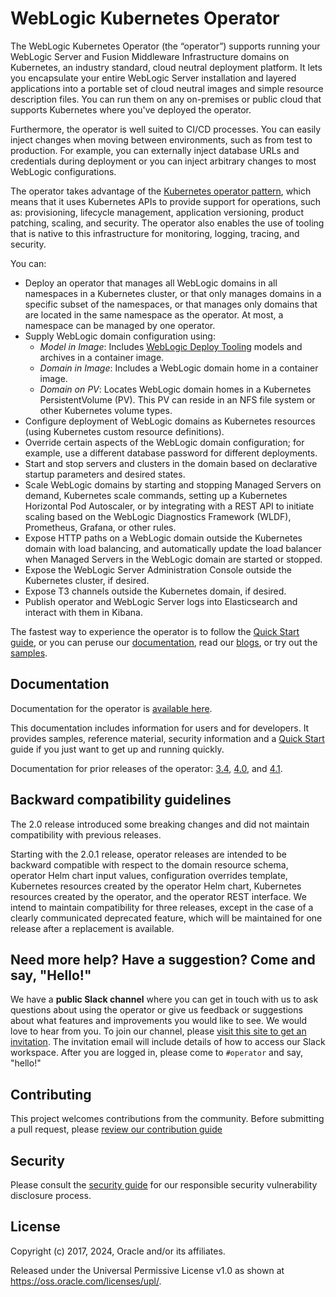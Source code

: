 # WebLogic Kubernetes Operator

The WebLogic Kubernetes Operator (the “operator”) supports running your WebLogic Server and Fusion Middleware Infrastructure domains on Kubernetes, an industry standard, cloud neutral deployment platform. It lets you encapsulate your entire WebLogic Server installation and layered applications into a portable set of cloud neutral images and simple resource description files. You can run them on any on-premises or public cloud that supports Kubernetes where you've deployed the operator.

Furthermore, the operator is well suited to CI/CD processes. You can easily inject changes when moving between environments, such as from test to production. For example, you can externally inject database URLs and credentials during deployment or you can inject arbitrary changes to most WebLogic configurations.

The operator takes advantage of the [Kubernetes operator pattern](https://kubernetes.io/docs/concepts/extend-kubernetes/operator/), which means that it uses Kubernetes APIs to provide support for operations, such as: provisioning, lifecycle management, application versioning, product patching, scaling, and security. The operator also enables the use of tooling that is native to this infrastructure for monitoring, logging, tracing, and security.

You can:
* Deploy an operator that manages all WebLogic domains in all namespaces in a Kubernetes cluster, or that only manages domains in a specific subset of the namespaces, or that manages only domains that are located in the same namespace as the operator. At most, a namespace can be managed by one operator.
* Supply WebLogic domain configuration using:
  * _Model in Image_: Includes [WebLogic Deploy Tooling](https://github.com/oracle/weblogic-deploy-tooling) models and archives in a container image.
  * _Domain in Image_: Includes a WebLogic domain home in a container image.
  * _Domain on PV_: Locates WebLogic domain homes in a Kubernetes PersistentVolume (PV). This PV can reside in an NFS file system or other Kubernetes volume types.
* Configure deployment of WebLogic domains as Kubernetes resources (using Kubernetes custom resource definitions).
* Override certain aspects of the WebLogic domain configuration; for example, use a different database password for different deployments.
* Start and stop servers and clusters in the domain based on declarative startup parameters and desired states.
* Scale WebLogic domains by starting and stopping Managed Servers on demand, Kubernetes scale commands, setting up a Kubernetes Horizontal Pod Autoscaler, or by integrating with a REST API to initiate scaling based on the WebLogic Diagnostics Framework (WLDF), Prometheus, Grafana, or other rules.
* Expose HTTP paths on a WebLogic domain outside the Kubernetes domain with load balancing, and automatically update the load balancer when Managed Servers in the WebLogic domain are started or stopped.
* Expose the WebLogic Server Administration Console outside the Kubernetes cluster, if desired.
* Expose T3 channels outside the Kubernetes domain, if desired.
* Publish operator and WebLogic Server logs into Elasticsearch and interact with them in Kibana.


The fastest way to experience the operator is to follow the [Quick Start guide](https://oracle.github.io/weblogic-kubernetes-operator/quickstart/), or you can peruse our [documentation](https://oracle.github.io/weblogic-kubernetes-operator), read our [blogs](https://blogs.oracle.com/weblogicserver/how-to-weblogic-server-on-kubernetes), or try out the [samples](https://oracle.github.io/weblogic-kubernetes-operator/samples/).

## Documentation

Documentation for the operator is [available here](https://oracle.github.io/weblogic-kubernetes-operator).

This documentation includes information for users and for developers.  It provides samples, reference material, security
information and a [Quick Start](https://oracle.github.io/weblogic-kubernetes-operator/quickstart/) guide if you just want to get up and running quickly.

Documentation for prior releases of the operator: [3.4](https://oracle.github.io/weblogic-kubernetes-operator/3.4/), [4.0](https://oracle.github.io/weblogic-kubernetes-operator/4.0/), and [4.1](https://oracle.github.io/weblogic-kubernetes-operator/4.1/).

## Backward compatibility guidelines

The 2.0 release introduced some breaking changes and did not maintain compatibility with previous releases.

Starting with the 2.0.1 release, operator releases are intended to be backward compatible with respect to the domain
resource schema, operator Helm chart input values, configuration overrides template, Kubernetes resources created
by the operator Helm chart, Kubernetes resources created by the operator, and the operator REST interface. We intend to
maintain compatibility for three releases, except in the case of a clearly communicated deprecated feature, which will be
maintained for one release after a replacement is available.

## Need more help? Have a suggestion? Come and say, "Hello!"

We have a **public Slack channel** where you can get in touch with us to ask questions about using the operator or give us feedback
or suggestions about what features and improvements you would like to see.  We would love to hear from you. To join our channel,
please [visit this site to get an invitation](https://join.slack.com/t/oracle-weblogic/shared_invite/zt-1lnz4kpci-WdY2gWfeJc5jS_a_1Z06MA).  The invitation email will include
details of how to access our Slack workspace.  After you are logged in, please come to `#operator` and say, "hello!"

## Contributing

This project welcomes contributions from the community. Before submitting a pull request, please [review our contribution guide](./CONTRIBUTING.md)

## Security

Please consult the [security guide](./SECURITY.md) for our responsible security vulnerability disclosure process.

## License

Copyright (c) 2017, 2024, Oracle and/or its affiliates.

Released under the Universal Permissive License v1.0 as shown at
<https://oss.oracle.com/licenses/upl/>.
